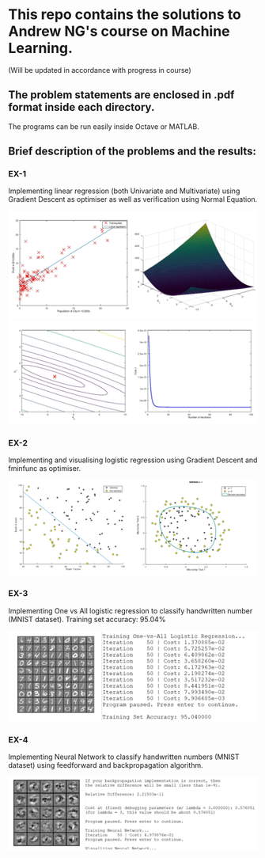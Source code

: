 # This repo contains the solutions to Andrew NG's course on Machine Learning. 
(Will be updated in accordance with progress in course)


## The problem statements are enclosed in .pdf format inside each directory.

The programs can be run easily inside Octave or MATLAB.

## Brief description of the problems and the results:

### EX-1

Implementing linear regression (both Univariate and Multivariate) using Gradient Descent as optimiser as well as verification using Normal Equation.


![EX1](./machine-learning-ex1/Screenshots/LinearRegression1.jpg "EX1_1")
![EX1](./machine-learning-ex1/Screenshots/LinearRegression2.jpg "EX1_2")

### EX-2

Implementing and visualising logistic regression using Gradient Descent and fminfunc as optimiser.

![EX2](./machine-learning-ex2/Screenshots/LogisticRegression.png "EX2")

### EX-3

Implementing One vs All logistic regression to classify handwritten number (MNIST dataset). Training set accuracy: 95.04%

![EX3](./machine-learning-ex3/Screenshots/MultiClassClassification.png "EX3")

### EX-4

Implementing Neural Network to classify handwritten numbers (MNIST dataset) using feedforward and backpropagation algorithm.

![EX4](./machine-learning-ex4/Screenshots/NeuralNetwork.jpg "EX4")
